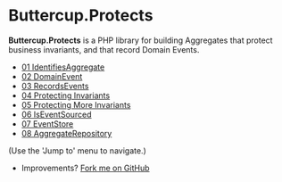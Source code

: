 # Buttercup.Protects

**Buttercup.Protects** is a PHP library for building Aggregates that protect business invariants, and that
record Domain Events.

- [01 IdentifiesAggregate](01-IdentifiesAggregate.html)
- [02 DomainEvent](02-DomainEvent.html)
- [03 RecordsEvents](03-RecordsEvents.html)
- [04 Protecting Invariants](04-ProtectsInvariants.html)
- [05 Protecting More Invariants](05-ProtectsMoreInvariants.html)
- [06 IsEventSourced](06-IsEventSourced.html)
- [07 EventStore](07-EventStore.html)
- [08 AggregateRepository](06-AggregateRepository.html)

(Use the 'Jump to' menu to navigate.)

- Improvements? [Fork me on GitHub](https://github.com/buttercup-php/protects)

